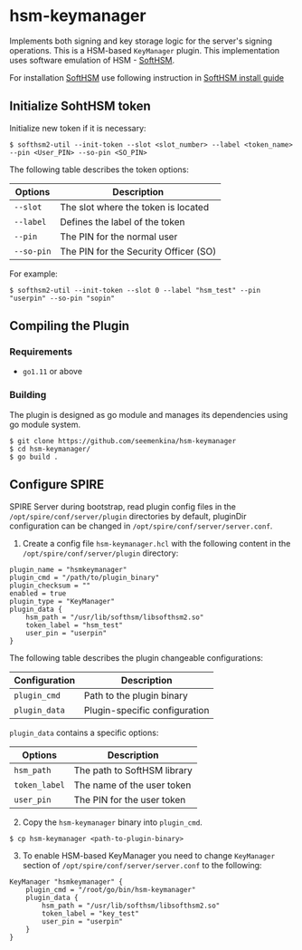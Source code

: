 # hsm-keymanager

Implements both signing and key storage logic for the server's signing operations. 
This is a HSM-based `KeyManager` plugin.
This implementation uses software emulation of HSM - [SoftHSM](https://www.opendnssec.org/softhsm/).

For installation [SoftHSM](https://www.opendnssec.org/softhsm/) use following instruction in [SoftHSM install guide](https://github.com/seemenkina/hsm-keymanager/blob/master/SOFTHSM.md)

## Initialize SohtHSM token

Initialize new token if it is necessary:

```
$ softhsm2-util --init-token --slot <slot_number> --label <token_name> --pin <User_PIN> --so-pin <SO_PIN>
```

The following table describes the token options: 

| Options	| Description |
| --- | ---|
|`--slot`|The slot where the token is located|
|`--label`|Defines the label of the token|
|`--pin`|The PIN for the normal user|
|`--so-pin`|The PIN for the Security Officer (SO)|

For example: 

```
$ softhsm2-util --init-token --slot 0 --label "hsm_test" --pin "userpin" --so-pin "sopin"
```

## Compiling the Plugin

### Requirements

* `go1.11` or above

### Building

The plugin is designed as go module and manages its dependencies using go module system.

```
$ git clone https://github.com/seemenkina/hsm-keymanager
$ cd hsm-keymanager/
$ go build .
```

## Configure SPIRE

SPIRE Server during bootstrap, read plugin config files in the `/opt/spire/conf/server/plugin` directories by default, pluginDir configuration can be changed in `/opt/spire/conf/server/server.conf`.

1. Create a config file `hsm-keymanager.hcl` with the following content in the `/opt/spire/conf/server/plugin` directory:
 
````  
plugin_name = "hsmkeymanager"
plugin_cmd = "/path/to/plugin_binary"
plugin_checksum = ""
enabled = true
plugin_type = "KeyManager"
plugin_data {
    hsm_path = "/usr/lib/softhsm/libsofthsm2.so"
    token_label = "hsm_test"
    user_pin = "userpin"
}
```` 
The following table describes the plugin changeable configurations:
   
| Configuration	| Description |
| --- | ---|
|`plugin_cmd`|Path to the plugin binary|
|`plugin_data`|Plugin-specific configuration|


`plugin_data` contains a specific options: 

| Options	| Description |
| --- | ---|
|`hsm_path`|The path to SoftHSM library|
|`token_label`|The name of the user token|
|`user_pin`|The PIN for the user token|


2. Copy the `hsm-keymanager` binary into `plugin_cmd`.

```
$ cp hsm-keymanager <path-to-plugin-binary>
```

3. To enable HSM-based KeyManager you need to change `KeyManager` section of `/opt/spire/conf/server/server.conf` to the following:

````
KeyManager "hsmkeymanager" {
    plugin_cmd = "/root/go/bin/hsm-keymanager"
    plugin_data {
        hsm_path = "/usr/lib/softhsm/libsofthsm2.so"
        token_label = "key_test"
        user_pin = "userpin"
    }
}
````
